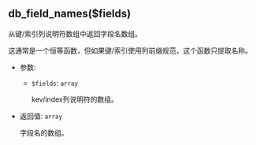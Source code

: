 ## db_field_names($fields)

从键/索引列说明符数组中返回字段名数组。

这通常是一个恒等函数，但如果键/索引使用列前缀规范，这个函数只提取名称。

- 参数:
  - `$fields`: `array`

    kev/index列说明符的数组。

- 返回值: `array`

    字段名的数组。